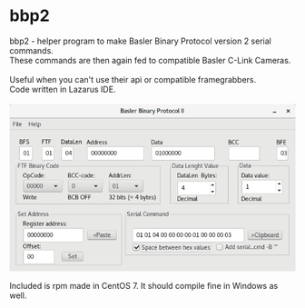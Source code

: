 # bbp2
bbp2 - helper program to make Basler Binary Protocol version 2 serial commands.<br>
These commands are then again fed to compatible Basler C-Link Cameras.<br>  
Useful when you can't use their api or compatible framegrabbers.<br>
Code written in Lazarus IDE.
<br><br>
<img src="bbp2pic.png">
<br>

Included is rpm made in CentOS 7.
It should compile fine in Windows as well.
